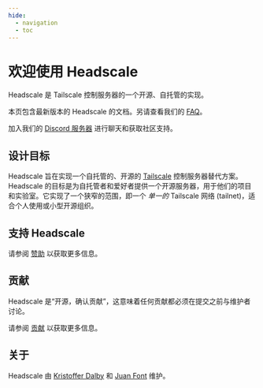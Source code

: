 ```yaml
---
hide:
  - navigation
  - toc
---
```



# 欢迎使用 Headscale

Headscale 是 Tailscale 控制服务器的一个开源、自托管的实现。

本页包含最新版本的 Headscale 的文档。另请查看我们的 [FAQ](about/faq.md)。

加入我们的 [Discord 服务器](https://discord.gg/c84AZQhmpx) 进行聊天和获取社区支持。

## 设计目标

Headscale 旨在实现一个自托管的、开源的 [Tailscale](https://tailscale.com/) 控制服务器替代方案。Headscale 的目标是为自托管者和爱好者提供一个开源服务器，用于他们的项目和实验室。它实现了一个狭窄的范围，即一个 _单一的_ Tailscale 网络 (tailnet)，适合个人使用或小型开源组织。

## 支持 Headscale

请参阅 [赞助](about/sponsor.md) 以获取更多信息。

## 贡献

Headscale 是“开源，确认贡献”，这意味着任何贡献都必须在提交之前与维护者讨论。

请参阅 [贡献](about/contributing.md) 以获取更多信息。

## 关于

Headscale 由 [Kristoffer Dalby](https://kradalby.no/) 和 [Juan Font](https://font.eu) 维护。
